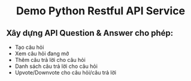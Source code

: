 # <div align = "center">Demo Python Restful API Service<br/> </div>
## Xây dựng API Question & Answer cho phép:
- Tạo câu hỏi
- Xem câu hỏi đang mở
- Thêm câu trả lời cho câu hỏi
- Danh sách câu trả lời cho câu hỏi
- Upvote/Downvote cho câu hỏi/câu trả lời